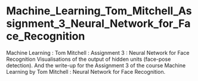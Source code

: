 # Machine_Learning_Tom_Mitchell_Assignment_3_Neural_Network_for_Face_Recognition
Machine Learning : Tom Mitchell : Assignment 3 : Neural Network for Face Recognition
Visualisations of the output of hidden units (face-pose detection).
And the write-up for the Assignment 3 of the course Machine Learning by Tom Mitchell : Neural Network for Face Recognition.

